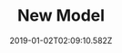 ---
title: New Model
artist: Perturbator
date: 2019-01-02T02:09:10.582Z
cover: /upload/a3395045031_16.jpg
styles:
  - Electronic
  - Synthwave
links:
  spotify: https://play.spotify.com/album/7ksle1gFTICo9rKw14dvC5
  youtube: https://music.youtube.com/watch?v=qEoxu0_8uZU
  applemusic: https://itunes.apple.com/us/album/new-model/1274328467?uo=4
  soundcloud: ""
  bandcamp: https://perturbator.bandcamp.com/album/new-model
  googleplay: https://play.google.com/music/m/Blv3ccbobuboijljg4k2homnqhy?signup_if_needed=1
  deezer: https://www.deezer.com/album/47108402
---